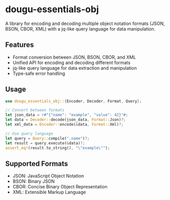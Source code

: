 # dougu-essentials-obj

A library for encoding and decoding multiple object notation formats (JSON, BSON, CBOR, XML) with a jq-like query language for data manipulation.

## Features

- Format conversion between JSON, BSON, CBOR, and XML
- Unified API for encoding and decoding different formats
- jq-like query language for data extraction and manipulation
- Type-safe error handling

## Usage

```rust
use dougu_essentials_obj::{Encoder, Decoder, Format, Query};

// Convert between formats
let json_data = r#"{"name": "example", "value": 42}"#;
let data = Decoder::decode(json_data, Format::Json)?;
let xml_data = Encoder::encode(&data, Format::Xml)?;

// Use query language
let query = Query::compile(".name")?;
let result = query.execute(&data)?;
assert_eq!(result.to_string(), "\"example\"");
```

## Supported Formats

- JSON: JavaScript Object Notation
- BSON: Binary JSON
- CBOR: Concise Binary Object Representation
- XML: Extensible Markup Language 